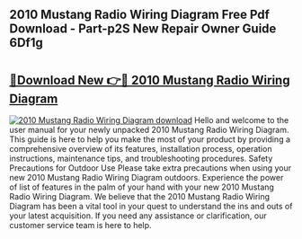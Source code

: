 ## 2010 Mustang Radio Wiring Diagram Free Pdf Download - Part-p2S New Repair Owner Guide 6Df1g

# <h2><a href="http://dfqa5g.blite.top/?on=2010+Mustang+Radio+Wiring+Diagram">🔗Download New 👉🔴 2010 Mustang Radio Wiring Diagram</a></h2>

[![2010 Mustang Radio Wiring Diagram download](https://i.imgur.com/lujVjoI.png)](http://dfqa5g.blite.top/?on=2010+Mustang+Radio+Wiring+Diagram)
Hello and welcome to the user manual for your newly unpacked 2010 Mustang Radio Wiring Diagram. This guide is here to help you make the most of your product by providing a comprehensive overview of its features, installation process, operation instructions, maintenance tips, and troubleshooting procedures. Safety Precautions for Outdoor Use Please take extra precautions when using your new 2010 Mustang Radio Wiring Diagram outdoors. Experience the power of list of features in the palm of your hand with your new 2010 Mustang Radio Wiring Diagram. We believe that the 2010 Mustang Radio Wiring Diagram has been a vital tool in your quest to understand the ins and outs of your latest acquisition. If you need any assistance or clarification, our customer service team is here to help.
